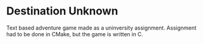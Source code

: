 # Destination Unknown
Text based adventure game made as a uninversity assignment. Assignment had to be done in CMake, but the game is written in C.
